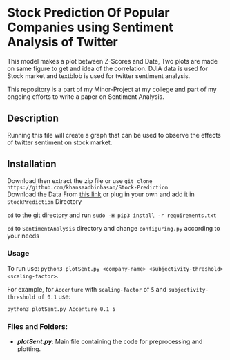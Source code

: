 # Stock Prediction Of Popular Companies using Sentiment Analysis of Twitter
This model makes a plot between Z-Scores and Date, Two plots are made on same figure to get and idea of the correlation. DJIA data is used for Stock market and textblob is used for twitter sentiment analysis. 

This repository is a part of my Minor-Project at my college and part of my ongoing efforts to write a paper on Sentiment Analysis.

## Description

Running this file will create a graph that can be used to observe the effects of twitter sentiment on stock market.

## Installation
Download then extract the zip file or use ```git clone https://github.com/khansaadbinhasan/Stock-Prediction```                              
Download the Data From [this link](https://drive.google.com/open?id=1qx6us2Iv4E2_Ff8NZnNPrJ-nWGdcVulL) or plug in your own and add it in `StockPrediction` Directory

`cd` to the git directory and run ```sudo -H pip3 install -r requirements.txt```

`cd` to `SentimentAnalysis` directory and change `configuring.py` according to your needs

### Usage
To run use: ```python3 plotSent.py <company-name> <subjectivity-threshold> <scaling-factor>```.

For example, for `Accenture` with `scaling-factor` of `5` and `subjectivity-threshold of 0.1` use:

```python3 plotSent.py Accenture 0.1 5```


### Files and Folders:
* __*plotSent.py*__: Main file containing the code for preprocessing and plotting.

